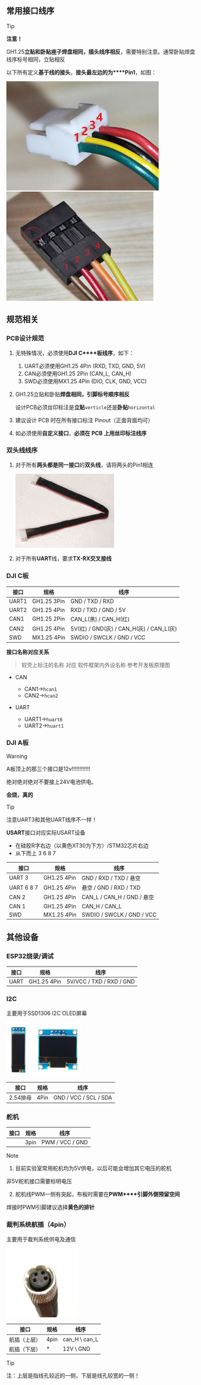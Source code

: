 ## 常用接口线序

> [!TIP]
>
> **注意！**
>
> GH1.25**立贴和卧贴座子焊盘相同，插头线序相反**，需要特别注意。通常卧贴焊盘线序标号相同，立贴相反
>
> 以下所有定义**基于线的接头**，**接头最左边的为****Pin1**，如图：
>
> ![image-20250307044617242](assets/image-20250307044617242.png)![image-20250307044623397](assets/image-20250307044623397.png)
>
> 

## 规范相关

### PCB设计规范

1. 无特殊情况，必须使用**DJI C****板线序**，如下：

   1. UART必须使用GH1.25 4Pin (RXD, TXD, GND, 5V)
   2. CAN必须使用GH1.25 2Pin (CAN_L, CAN_H)
   3. SWD必须使用MX1.25 4Pin (DIO, CLK, GND, VCC)

2. GH1.25立贴和卧贴**焊盘相同，引脚标号顺序相反**

   设计PCB必须丝印标注是**立贴**`verticle`还是**卧贴**`horizontal`

2. 建议设计 PCB 时在所有接口标注 Pinout（正面背面均可）
3. 如必须使用**自定义接口**，**必须在** **PCB** **上用丝印标注线序**

### 双头线线序

1. 对于所有**两头都是同一接口**的**双头线**，请将两头的Pin1相连

   <img src="assets/image-20250307045055341.png" alt="image-20250307045055341" style="zoom: 50%;" />

2. 对于所有**UART**线，要求**TX-RX交叉接线**

### DJI C板

| 接口  | 规格        | 线序                                     |
| ----- | ----------- | ---------------------------------------- |
| UART1 | GH1.25 3Pin | GND / TXD / RXD                          |
| UART2 | GH1.25 4Pin | RXD / TXD / GND / 5V                     |
| CAN1  | GH1.25 2Pin | CAN_L(黑) / CAN_H(红)                    |
| CAN2  | GH1.25 4Pin | 5V(红) / GND(灰) / CAN_H(灰) / CAN_L(灰) |
| SWD   | MX1.25 4Pin | SWDIO / SWCLK / GND / VCC                |

**接口名称对应关系**

> 软壳上标注的名称 对应 软件框架内外设名称  参考开发板原理图  

- CAN
  - CAN1->`hcan1`
  - CAN2->`hcan2`

- UART
  - UART1->`huart6`
  - UART2->`huart1`

### DJI A板

> [!WARNING]
>
> A板顶上的那三个接口是12v!!!!!!!!!!!!
>
> 绝对绝对绝对不要接上24V电池供电。
>
> **会烧，真的**

> [!TIP]
>
> 注意UART3和其他UART线序不一样！
>
> 
>
> **USART**接口对应实际USART设备
>
> - 在硅胶R字右边（以黄色XT30为下方）/STM32芯片右边
> - 从下而上 3 6 8 7 

| 接口       | 规格        | 线序                       |
| ---------- | ----------- | -------------------------- |
| UART 3     | GH1.25 4Pin | GND / RXD / TXD / 悬空     |
| UART 6 8 7 | GH1.25 4Pin | 悬空 / GND / RXD / TXD     |
| CAN 2      | GH1.25 4Pin | CAN_L / CAN_H / GND / 悬空 |
| CAN 1      | GH1.25 4Pin | CAN_H / CAN_L              |
| SWD        | MX1.25 4Pin | SWDIO / SWCLK / GND / VCC  |





## 其他设备

### ESP32烧录/调试

| 接口 | 规格        | 线序                     |
| ---- | ----------- | ------------------------ |
| UART | GH1.25 4Pin | 5V/VCC / TXD / RXD / GND |

### I2C

主要用于SSD1306 I2C OLED屏幕

<img src="assets/image-20250307052016648.png" alt="image-20250307052016648" style="zoom: 67%;" />



| 接口     | 规格 | 线序                  |
| -------- | ---- | --------------------- |
| 2.54排母 | 4Pin | GND / VCC / SCL / SDA |

### 舵机

| 接口 | 规格 | 线序            |
| ---- | ---- | --------------- |
|      | 3pin | PWM / VCC / GND |

> [!NOTE]
>
> 1. 目前实验室常用舵机均为5V供电，以后可能会增加其它电压的舵机
>
> 非5V舵机接口需要标明电压
>
> 2. 舵机线PWM一侧有突起，布板时需要在**PWM****引脚外侧预留空间**
>
> 焊接时PWM引脚建议选择**黄色的排针**



### 裁判系统航插（4pin）

主要用于裁判系统供电及通信

![image-20250315055630180](assets/image-20250315055630180.png)

| 接口         | 规格 | 线序          |
| ------------ | ---- | ------------- |
| 航插（上层） | 4pin | can_H \ can_L |
| 航插（下层） | *    | 12V \ GND     |

> [!TIP]
>
> 注：上层是指线孔较近的一侧，下层是线孔较宽的一侧！	